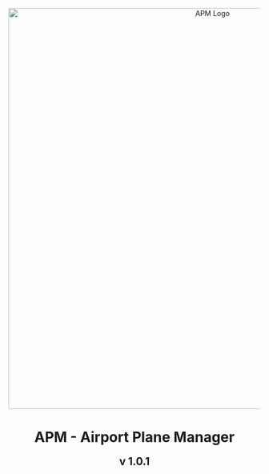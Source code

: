 <p align="center">
    <img width="800" src="https://i.imgur.com/534UkoJ.png" alt="APM Logo">
</p>

<h1 align="center">APM - Airport Plane Manager</h1>

<p align="center" style="margin-bottom: 0px !important;">
  <h2 align="center" style="margin-top: 0px;">v 1.0.1</h2>
</p>

